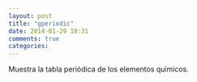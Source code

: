 ```yaml
---
layout: post
title: "gperiodic"
date: 2014-01-29 18:31
comments: true
categories: 
---
```

Muestra la tabla periódica de los elementos quimicos.

